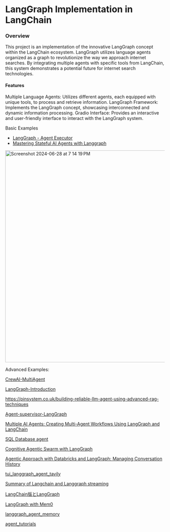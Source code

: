# LangGraph Implementation in LangChain
### Overview
This project is an implementation of the innovative LangGraph concept within the LangChain ecosystem. LangGraph utilizes language agents organized as a graph to revolutionize the way we approach internet searches. By integrating multiple agents with specific tools from LangChain, this system demonstrates a potential future for internet search technologies.

#### Features
Multiple Language Agents: Utilizes different agents, each equipped with unique tools, to process and retrieve information.
LangGraph Framework: Implements the LangGraph concept, showcasing interconnected and dynamic information processing.
Gradio Interface: Provides an interactive and user-friendly interface to interact with the LangGraph system.

Basic Examples
- [LangGraph - Agent Executor](https://normalstory.tistory.com/m/entry/LangGraph-2-%EC%9C%A0%ED%98%95%EB%B3%84-%EC%8B%A4%EC%8A%B5)
- [Mastering Stateful AI Agents with Langgraph](https://div.beehiiv.com/p/mastering-stateful-ai-agents-langgraph) 
<img width="670" alt="Screenshot 2024-06-28 at 7 14 19 PM" src="https://github.com/andysingal/llm-course/assets/20493493/5cb2e8c1-ab21-4563-9a81-15faf7e88de6">


Advanced Examples: 

[CrewAI-MultiAgent](https://levelup.gitconnected.com/for-a-multi-agent-framework-crewai-has-its-advantages-compared-to-autogen-a1df3ff66ed3)

[LangGraph-Introduction](https://github.com/pinecone-io/examples/blob/master/learn/generation/langchain/langgraph/00-langgraph-intro.ipynb) 

https://pinsystem.co.uk/building-reliable-llm-agent-using-advanced-rag-techniques 

[Agent-supervisor-LangGraph](https://gist.github.com/sravzpublic/534dbb3695180a5deca4df6cd0c118f4)

[Multiple AI Agents: Creating Multi-Agent Workflows Using LangGraph and LangChain](https://vijaykumarkartha.medium.com/multiple-ai-agents-creating-multi-agent-workflows-using-langgraph-and-langchain-0587406ec4e6) 

[SQL Database agent](https://github.com/langchain-ai/langsmith-cookbook/blob/main/testing-examples/agent-evals-with-langgraph/langgraph_sql_agent_eval.ipynb)

[Cognitive Agentic Swarm with LangGraph](https://medium.com/@abolcas/cognitive-agentic-swarm-with-langgraph-c34eba78f872)

[Agentic Approach with Databricks and LangGraph: Managing Conversation History](https://qiita.com/isanakamishiro2/items/b24cf0e199be652399f9) 

[tui_langgraph_agent_tavily](https://github.com/rokbenko/ai-playground/blob/main/langchain-tutorials/1-TUI_LangGraph_agent_Tavily/python/tui_langgraph_agent_tavily.py)

[Summary of Langchain and Langgraph streaming](https://note.com/rrrrrrrrrr_666/n/n3934dfc242b2) 

[LangChain版とLangGraph](https://qiita.com/YutaroOgawa2/items/cb5b1db9f07a1c4f3f54)

[LangGraph with Mem0](https://docs.mem0.ai/examples/langgraph)

[langgraph_agent_memory](https://github.com/rokbenko/ai-playground/blob/main/langchain-tutorials/2-TUI_LangGraph_agent_memory/python/tui_langgraph_agent_memory.py)

[agent_tutorials](https://github.com/samwit/agent_tutorials/tree/main)


